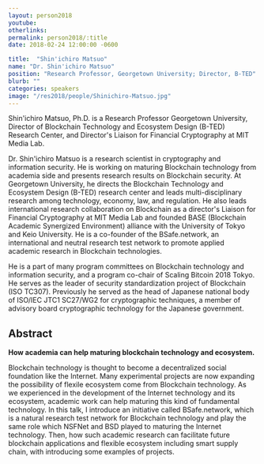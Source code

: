 ```yaml
---
layout: person2018
youtube: 
otherlinks: 
permalink: person2018/:title
date: 2018-02-24 12:00:00 -0600

title:  "Shin'ichiro Matsuo"
name: "Dr. Shin'ichiro Matsuo"
position: "Research Professor, Georgetown University; Director, B-TED"
blurb: ""
categories: speakers
image: "/res2018/people/Shinichiro-Matsuo.jpg"
---
```


Shin'ichiro Matsuo, Ph.D. is a Research Professor Georgetown University, Director of Blockchain Technology and Ecosystem Design (B-TED) Research Center, and Director's Liaison for Financial Cryptography at MIT Media Lab.

Dr. Shin'ichiro Matsuo is a research scientist in cryptography and information security. He is working on maturing Blockchain technology from academia side and presents research results on Blockchain security. At Georgetown University, he directs the Blockchain Technology and Ecosystem Design (B-TED) research center and leads multi-disciplinary research among technology, economy, law, and regulation. He also leads international research collaboration on Blockchain as a director's Liaison for Financial Cryptography at MIT Media Lab and founded BASE (Blockchain Academic Synergized Environment) alliance with the University of Tokyo and Keio University. He is a co-founder of the BSafe.network, an international and neutral research test network to promote applied academic research in Blockchain technologies.

He is a part of many program committees on Blockchain technology and information security, and a program co-chair of Scaling Bitcoin 2018 Tokyo. He serves as the leader of security standardization project of Blockchain (ISO TC307). Previously he served as the head of Japanese national body of ISO/IEC JTC1 SC27/WG2 for cryptographic techniques, a member of advisory board cryptographic technology for the Japanese government.

## Abstract

**How academia can help maturing blockchain technology and ecosystem.**

Blockchain technology is thought to become a decentralized social foundation like the Internet. Many experimental projects are now expanding the possibility of flexile ecosystem come from Blockchain technology. As we experienced in the development of the Internet technology and its ecosystem, academic work can help maturing this kind of fundamental technology. In this talk, I introduce an initiative called BSafe.network, which is a natural research test network for Blockchain technology and play the same role which NSFNet and BSD played to maturing the Internet technology. Then, how such academic research can facilitate future blockchain applications and flexible ecosystem including smart supply chain, with introducing some examples of projects.